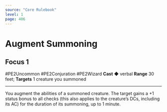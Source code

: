 ```yaml
---
source: "Core Rulebook"
level: 1
page: 406
---
```


# Augment Summoning
## Focus 1
#PE2Uncommon #PE2Conjuration #PE2Wizard
**Cast** ◆ verbal
**Range** 30 feet; **Targets** 1 creature you summoned

-----
You augment the abilities of a summoned creature. The target gains a +1 status bonus to all checks (this also applies to the creature’s DCs, including its AC) for the duration of its summoning, up to 1 minute.